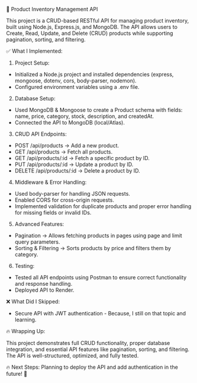 🚀 Product Inventory Management API

This project is a CRUD-based RESTful API for managing product inventory, built using Node.js, Express.js, and MongoDB. The API allows users to Create, Read, Update, and Delete (CRUD) products while supporting pagination, sorting, and filtering.

✅ What I Implemented:

1. Project Setup:

* Initialized a Node.js project and installed dependencies (express, mongoose, dotenv, cors, body-parser, nodemon).
* Configured environment variables using a .env file.

2. Database Setup:

* Used MongoDB & Mongoose to create a Product schema with fields: name, price, category, stock, description, and createdAt.
* Connected the API to MongoDB (local/Atlas).

3. CRUD API Endpoints:

* POST /api/products → Add a new product.
* GET /api/products → Fetch all products.
* GET /api/products/:id → Fetch a specific product by ID.
* PUT /api/products/:id → Update a product by ID.
* DELETE /api/products/:id → Delete a product by ID.

4. Middleware & Error Handling:

* Used body-parser for handling JSON requests.
* Enabled CORS for cross-origin requests.
* Implemented validation for duplicate products and proper error handling for missing fields or invalid IDs.

5. Advanced Features:

* Pagination → Allows fetching products in pages using page and limit query parameters.
* Sorting & Filtering → Sorts products by price and filters them by category.

6. Testing:

* Tested all API endpoints using Postman to ensure correct functionality and response handling.
* Deployed API to Render.

❌ What Did I Skipped:

* Secure API with JWT authentication - Because, I still on that topic and learning.

🔥 Wrapping Up:

This project demonstrates full CRUD functionality, proper database integration, and essential API features like pagination, sorting, and filtering. The API is well-structured, optimized, and fully tested.

🔥 Next Steps: Planning to deploy the API and add authentication in the future! 🚀

